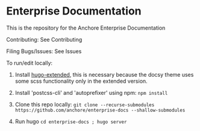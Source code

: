# Enterprise Documentation

This is the repository for the Anchore Enterprise Documentation

Contributing: See Contributing

Filing Bugs/Issues: See Issues

To run/edit locally:

1. Install [hugo-extended](https://github.com/gohugoio/hugo/releases/), this is necessary because the docsy theme uses some scss functionality only in the extended version.

1. Install 'postcss-cli' and 'autoprefixer' using npm:
`npm install`

1. Clone this repo locally:
 `git clone --recurse-submodules https://github.com/anchore/enterprise-docs --shallow-submodules`
 
1. Run hugo
`cd enterprise-docs ; hugo server`


